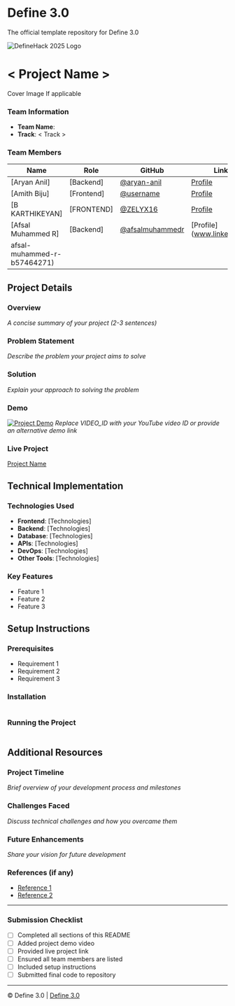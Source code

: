 
# Define 3.0
The official template repository for Define 3.0

![DefineHack 2025 Logo](https://github.com/user-attachments/assets/8173bc16-418e-4912-b500-c6427e4ba4b6)



# < Project Name >
 Cover Image  If applicable

### Team Information
- **Team Name**: <Team Name> 
- **Track**: < Track >

### Team Members
| Name | Role | GitHub | LinkedIn |
|------|------|--------|----------|
| [Aryan Anil] | [Backend] | [@aryan-anil](https://github.com/aryan-anil) | [Profile](https://www.linkedin.com/in/aryan-anil-4a443724b/) |
| [Amith Biju] | [Frontend] | [@username](https://github.com/username) | [Profile](https://linkedin.com/in/username) |
| [B KARTHIKEYAN] | [FRONTEND] | [@ZELYX16](https://github.com/ZELYX16) | [Profile](https://www.linkedin.com/in/b-karthikeyan-b95041173/) |
| [Afsal Muhammed R] | [Backend] | [@afsalmuhammedr](https://github.com/afsalmuhammedr) | [Profile](www.linkedin.com/in/
afsal-muhammed-r-b57464271) |

## Project Details

### Overview
_A concise summary of your project (2-3 sentences)_

### Problem Statement
_Describe the problem your project aims to solve_

### Solution
_Explain your approach to solving the problem_

### Demo
[![Project Demo](https://img.youtube.com/vi/VIDEO_ID/0.jpg)](https://www.youtube.com/watch?v=VIDEO_ID)
_Replace VIDEO_ID with your YouTube video ID or provide an alternative demo link_

### Live Project
[Project Name](https://your-project-url.com)

## Technical Implementation

### Technologies Used
- **Frontend**: [Technologies]
- **Backend**: [Technologies]
- **Database**: [Technologies]
- **APIs**: [Technologies]
- **DevOps**: [Technologies]
- **Other Tools**: [Technologies]

### Key Features
- Feature 1
- Feature 2
- Feature 3

## Setup Instructions

### Prerequisites
- Requirement 1
- Requirement 2
- Requirement 3

### Installation 
```bash

```

### Running the Project
```bash

```

## Additional Resources

### Project Timeline
_Brief overview of your development process and milestones_

### Challenges Faced
_Discuss technical challenges and how you overcame them_

### Future Enhancements
_Share your vision for future development_

### References (if any)
- [Reference 1](link)
- [Reference 2](link)

---

### Submission Checklist
- [ ] Completed all sections of this README
- [ ] Added project demo video
- [ ] Provided live project link
- [ ] Ensured all team members are listed
- [ ] Included setup instructions
- [ ] Submitted final code to repository

---

© Define 3.0 | [Define 3.0](https://www.define3.xyz/)

